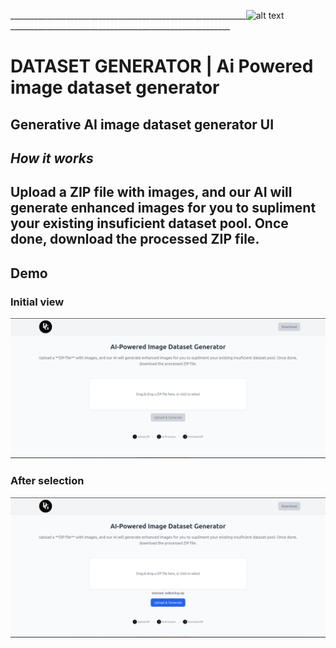 ___________________________________________________________![alt text](public/favicons/favicon.ico) _______________________________________________________

# DATASET GENERATOR | Ai Powered image dataset generator

## Generative AI image dataset generator UI

## _*How it works*_

## Upload a **ZIP file** with images, and our AI will generate enhanced images for you to supliment your existing insuficient dataset pool. Once done, download the processed ZIP file.

## Demo
### Initial view
![alt text](image.png)

### After selection
![alt text](image-1.png)